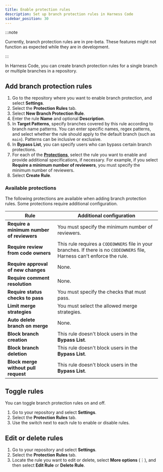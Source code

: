 ```yaml
---
title: Enable protection rules
description: Set up branch protection rules in Harness Code
sidebar_position: 30
---
```


:::note

Currently, branch protection rules are in pre-beta. These features might not function as expected while they are in development.

:::

In Harness Code, you can create branch protection rules for a single branch or multiple branches in a repository.

## Add branch protection rules

1. Go to the repository where you want to enable branch protection, and select **Settings**.
2. Select the **Protection Rules** tab.
3. Select **New Branch Protection Rule**.
4. Enter the rule **Name** and optional **Description**.
5. In **Target Patterns**, specify branches covered by this rule according to branch name patterns. You can enter specific names, regex patterns, and select whether the rule should apply to the default branch (such as `main`). Patterns can be inclusive or exclusive.
6. In **Bypass List**, you can specify users who can bypass certain branch protections.
7. For each of the [**Protections**](#available-protections), select the rule you want to enable and provide additional specifications, if necessary. For example, if you select **Require a minimum number of reviewers**, you must specify the minimum number of reviewers.
8. Select **Create Rule**.

### Available protections

The following protections are available when adding branch protection rules. Some protections require additional configuration.

| Rule | Additional configuration |
| ---- | ------------------------ |
| **Require a minimum number of reviewers** | You must specify the minimum number of reviewers. |
| **Require review from code owners** | This rule requires a `CODEOWNERS` file in your branches. If there is no `CODEOWNERS` file, Harness can't enforce the rule. |
| **Require approval of new changes** | None. |
| **Require comment resolution** | None. |
| **Require status checks to pass** | You must specify the checks that must pass. |
| **Limit merge strategies** | You must select the allowed merge strategies. |
| **Auto delete branch on merge** | None. |
| **Block branch creation** | This rule doesn't block users in the **Bypass List**. |
| **Block branch deletion** | This rule doesn't block users in the **Bypass List**. |
| **Block merge without pull request** | This rule doesn't block users in the **Bypass List**. |

## Toggle rules

You can toggle branch protection rules on and off.

1. Go to your repository and select **Settings**.
2. Select the **Protection Rules** tab.
3. Use the switch next to each rule to enable or disable rules.

## Edit or delete rules

1. Go to your repository and select **Settings**.
2. Select the **Protection Rules** tab.
3. Locate the rule you want to edit or delete, select **More options** (&vellip;), and then select **Edit Rule** or **Delete Rule**.
